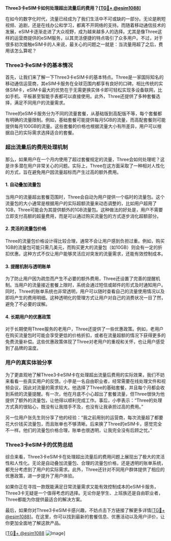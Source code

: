 **Three3卡eSIM卡如何处理超出流量后的费用？[[TG💪+ @esim1088](https://t.me/s/esim1088)]**

在如今的数字化时代，流量已经成为了我们生活中不可或缺的一部分。无论是刷短视频、追剧，还是在线办公和学习，都离不开网络的支持。而随着移动通信技术的发展，eSIM卡逐渐走进了大众视野，成为越来越多人的选择。尤其是像Three这样的运营商提供的eSIM服务，以其灵活便捷的特点吸引了众多用户。不过，对于很多初次接触eSIM卡的人来说，最关心的问题之一就是：当流量用超了之后，费用该怎么算呢？

### Three3卡eSIM卡的基本情况

首先，让我们来了解一下Three3卡eSIM卡的基本特点。Three是一家国际知名的移动通信运营商，其eSIM卡服务在全球范围内都享有良好的口碑。相比传统的实体SIM卡，eSIM卡最大的优势在于无需更换实体卡即可轻松实现多设备联网，比如手机、平板甚至智能手表都可以直接使用。此外，Three还提供了多种套餐选择，满足不同用户的流量需求。

Three的eSIM卡服务分为不同的流量套餐，从基础版到高配版不等，每个套餐都有明确的流量限制。例如，基础套餐可能提供每月5GB的流量，而高配套餐则可能提供每月100GB的流量。这些套餐的价格也根据流量大小有所差异，用户可以根据自己的实际需求选择适合的套餐。

### 超出流量后的费用处理机制

那么，如果用户在一个月内使用了超过套餐规定的流量，Three会如何处理呢？这是许多潜在用户非常关心的问题。实际上，Three在这方面采取了一种相对人性化的方式，旨在避免用户因流量超标而产生过高的额外费用。

#### 1. **自动叠加流量包**

当用户的流量超出套餐范围时，Three会自动为用户提供一个临时的流量包。这个流量包的大小通常是根据用户的实际超额流量来动态调整的，比如用户超用了1GB，Three可能会为其提供额外的1GB流量包。这种做法的好处是，用户不需要立即支付高额的超量费用，而是可以通过购买流量包的方式逐步消化超额部分。

#### 2. **灵活的流量包价格**

Three的流量包价格设计得比较合理，通常不会让用户感到负担过重。例如，购买1GB的流量包可能只需几美元，而购买更大的流量包（如10GB）则会有一定的折扣优惠。这种方式不仅让用户能够灵活应对突发的流量需求，还能有效控制成本。

#### 3. **提醒机制与透明账单**

为了防止用户因为疏忽而产生不必要的额外费用，Three还设置了完善的提醒机制。当用户的流量接近套餐上限时，系统会通过短信或邮件的形式及时通知用户。同时，Three的账单系统也非常透明，用户可以随时查看自己的流量使用情况以及即将产生的费用明细。这种透明化的管理方式让用户对自己的消费状况一目了然，避免了不必要的误解。

#### 4. **长期用户的优惠政策**

对于长期使用Three服务的老用户，Three还提供了一些优惠政策。例如，老用户在购买流量包时可能会享受更低的价格折扣，或者在流量超额的情况下获得更多的免费流量补偿。这些优惠政策体现了Three对老用户的重视和关怀，也让用户感受到了品牌的温度。

### 用户的真实体验分享

为了更直观地了解Three3卡eSIM卡在处理超出流量后费用的实际效果，我们不妨来看看一些真实用户的反馈。小李是一名自由职业者，经常需要在线处理文件和视频会议，因此对流量的需求较大。他选择了Three的基础套餐，并且每个月都会收到系统的流量提醒。有一次，他在月底不小心超出了套餐流量，但Three很快为他提供了额外的流量包，让他得以顺利完成工作。事后，小李表示：“Three的处理方式真的很贴心，既没有让我措手不及，也没有让我承担过高的费用。”

另一位用户张先生则分享了他的经验：“我之前用别的运营商，每次流量超了都要花大价钱买流量包，而且账单也不够清晰。后来换了Three的eSIM卡，感觉完全不一样。他们的流量包价格合理，账单也很透明，让我完全没有后顾之忧。”

### Three3卡eSIM卡的优势总结

综合来看，Three3卡eSIM卡在处理超出流量后的费用问题上展现出了极大的灵活性和人性化。无论是自动叠加流量包、合理的流量包价格，还是透明的账单系统，都充分考虑到了用户的实际需求。此外，Three还针对不同用户群体提供了相应的优惠政策，进一步提升了用户体验。

如果你正在寻找一款既能满足日常流量需求又能有效控制成本的eSIM卡服务，Three3卡无疑是一个值得考虑的选择。无论你是学生、上班族还是自由职业者，Three都能为你提供最适合的解决方案。

最后，如果你对Three3卡eSIM卡感兴趣，不妨点击下方链接了解更多详情[[TG💪+ @esim1088](https://t.me/s/esim1088)]。在这里，你可以找到最新的套餐信息、优惠活动以及用户评价，让你更加全面地了解这款产品。

[[TG💪+ @esim1088](https://t.me/s/esim1088) ![Image](https://i.postimg.cc/4NQfJmqS/Snipaste-2025-05-13-00-14-12.png)]